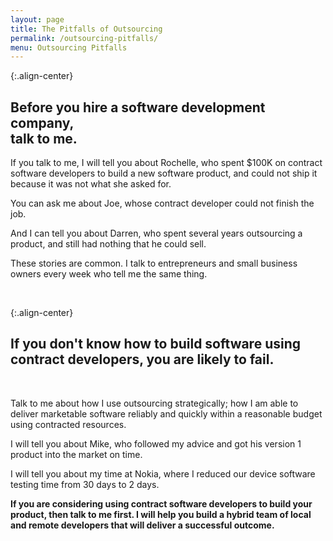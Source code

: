 ```yaml
---
layout: page
title: The Pitfalls of Outsourcing
permalink: /outsourcing-pitfalls/
menu: Outsourcing Pitfalls
---
```


{:.align-center}
## Before you hire a software development company,<br /> talk to me.

If you talk to me, I will tell you about Rochelle, who spent $100K on contract software developers to build a new software product, and could not ship it because it was not what she asked for. 

You can ask me about Joe, whose contract developer could not finish the job.

And I can tell you about Darren, who spent several years outsourcing a product, and still had nothing that he could sell.

These stories are common. I talk to entrepreneurs and small business owners every week who tell me the same thing.

<br />

{:.align-center}
## If you don't know how to build software using contract developers, you are likely to fail.

<br />

Talk to me about how I use outsourcing strategically; how I am able to deliver marketable software reliably and quickly within a reasonable budget using contracted resources. 

I will tell you about Mike, who followed my advice and got his version 1 product into the market on time.

I will tell you about my time at Nokia, where I reduced our device software testing time from 30 days to 2 days.

**If you are considering using contract software developers to build your product, then talk to me first. I will help  you build a hybrid team of local and remote developers that will deliver a successful outcome.**


